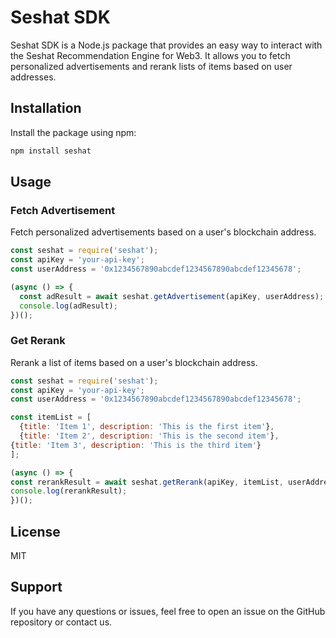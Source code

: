 # Seshat SDK

Seshat SDK is a Node.js package that provides an easy way to interact with the Seshat Recommendation Engine for Web3. It allows you to fetch personalized advertisements and rerank lists of items based on user addresses.

## Installation

Install the package using npm:

```bash
npm install seshat
```

## Usage

### Fetch Advertisement
Fetch personalized advertisements based on a user's blockchain address.

```javascript
const seshat = require('seshat');
const apiKey = 'your-api-key';
const userAddress = '0x1234567890abcdef1234567890abcdef12345678';

(async () => {
  const adResult = await seshat.getAdvertisement(apiKey, userAddress);
  console.log(adResult);
})();
```

### Get Rerank
Rerank a list of items based on a user's blockchain address.

```javascript
const seshat = require('seshat');
const apiKey = 'your-api-key';
const userAddress = '0x1234567890abcdef1234567890abcdef12345678';

const itemList = [
  {title: 'Item 1', description: 'This is the first item'},
  {title: 'Item 2', description: 'This is the second item'},
{title: 'Item 3', description: 'This is the third item'}
];

(async () => {
const rerankResult = await seshat.getRerank(apiKey, itemList, userAddress);
console.log(rerankResult);
})();
```

## License

MIT

## Support

If you have any questions or issues, feel free to open an issue on the GitHub repository or contact us.



